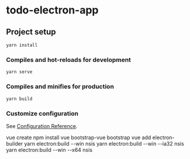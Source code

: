 # todo-electron-app

## Project setup
```
yarn install
```

### Compiles and hot-reloads for development
```
yarn serve
```

### Compiles and minifies for production
```
yarn build
```

### Customize configuration
See [Configuration Reference](https://cli.vuejs.org/config/).

vue create <nomo-projeto>
npm install vue bootstrap-vue bootstrap
vue add electron-builder
yarn electron:build --win nsis
yarn electron:build --win --ia32 nsis
yarn electron:build --win --x64 nsis